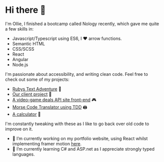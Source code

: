 # Hi there 👋

I'm Ollie, I finished a bootcamp called Nology recently, which gave me quite a few skills in:

- Javascript/Typescript using ES6, I :heart: arrow functions.
- Semantic HTML
- CSS/SCSS
- React
- Angular
- Node.js

I'm passionate about accessibility, and writing clean code.
Feel free to check out some of my projects:

- [Rubys Text Adventure](https://github.com/Ocoldwell/rubyscakeadventuregame) 🐶
- [Our client project](https://github.com/Ocoldwell/KnoWaste) 💚
- [A video-game deals API site front-end](https://github.com/Ocoldwell/apichallenge2) 🎮
- [Morse Code Translator using TDD](https://github.com/Ocoldwell/morsecodetranslatorollie) 🖨️
- [A calculator](https://github.com/Ocoldwell/calculator-project) 🥧

I'm constantly tweaking with these as I like to go back over old code to improve on it.

- 🔭  I’m currently working on my portfolio website, using React whilst implementing framer motion [here](https://github.com/Ocoldwell/React-portfolio).
- 🌱  I’m currently learning C# and ASP.net as I appreciate strongly typed languages.
